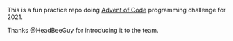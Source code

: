 This is a fun practice repo doing [Advent of Code](https://adventofcode.com/2021/about) programming challenge for 2021.

Thanks @HeadBeeGuy for introducing it to the team.
